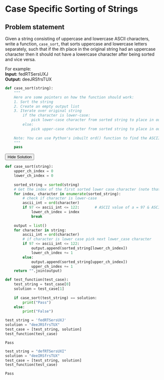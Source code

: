 
# Case Specific Sorting of Strings

## Problem statement
Given a string consisting of uppercase and lowercase ASCII characters, write a function, `case_sort`, that sorts uppercase and lowercase letters separately, such that if the $i$th place in the original string had an uppercase character then it should not have a lowercase character after being sorted and vice versa.

For example:  
**Input:** fedRTSersUXJ  
**Output:** deeJRSfrsTUX


```python
def case_sort(string):
    """
    Here are some pointers on how the function should work:
    1. Sort the string
    2. Create an empty output list
    3. Iterate over original string
        if the character is lower-case:
            pick lower-case character from sorted string to place in output list
        else:
            pick upper-case character from sorted string to place in output list
    
    Note: You can use Python's inbuilt ord() function to find the ASCII value of a character
    """
    pass
```

<span class="graffiti-highlight graffiti-id_mw53bf1-id_fsblbn3"><i></i><button>Hide Solution</button></span>


```python
def case_sort(string):
    upper_ch_index = 0
    lower_ch_index = 0
    
    sorted_string = sorted(string)
    # Get the index of the first sorted lower case character (note that upper_ch_index is always zero)
    for index, character in enumerate(sorted_string):
        # check if character is lower-case
        ascii_int = ord(character)
        if 97 <= ascii_int <= 122:       # ASCII value of a = 97 & ASCII value of z = 122
            lower_ch_index = index
            break
            
    output = list()
    for character in string:
        ascii_int = ord(character)
        # if character is lower case pick next lower_case character
        if 97 <= ascii_int <= 122:
            output.append(sorted_string[lower_ch_index])
            lower_ch_index += 1
        else:
            output.append(sorted_string[upper_ch_index])
            upper_ch_index += 1
    return "".join(output)
```


```python
def test_function(test_case):
    test_string = test_case[0]
    solution = test_case[1]
    
    if case_sort(test_string) == solution:
        print("Pass")
    else:
        print("False")
```


```python
test_string = 'fedRTSersUXJ'
solution = "deeJRSfrsTUX"
test_case = [test_string, solution]
test_function(test_case)
```

    Pass



```python
test_string = "defRTSersUXI"
solution = "deeIRSfrsTUX"
test_case = [test_string, solution]
test_function(test_case)
```

    Pass



```python

```
